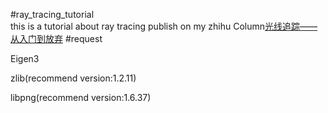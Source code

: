 #ray_tracing_tutorial  
this is a tutorial about ray tracing publish on my zhihu Column[光线追踪——从入门到放弃](https://zhuanlan.zhihu.com/c_1236671479258869760)
#request

Eigen3

zlib(recommend version:1.2.11)

libpng(recommend version:1.6.37)
